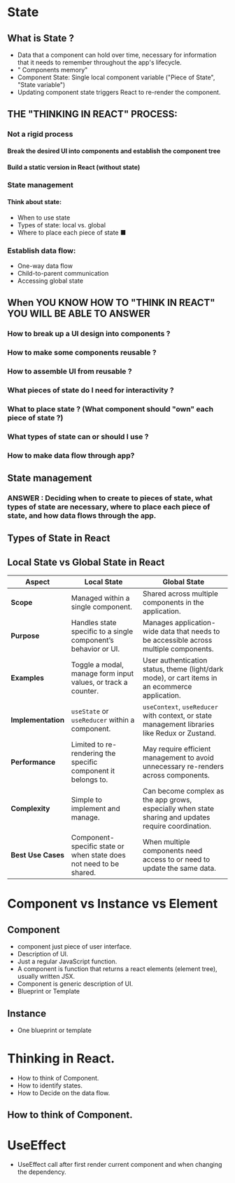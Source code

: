 # State

## What is State ?

- Data that a component can hold over time, necessary for information that it needs to remember throughout the app's lifecycle.
- " Components memory"
- Component State: Single local component variable ("Piece of State", "State variable")
- Updating component state triggers React to re-render the component.

## THE "THINKING IN REACT" PROCESS:

### Not a rigid process

#### Break the desired UI into components and establish the component tree

#### Build a static version in React (without state)

### State management

#### Think about state:

- When to use state
- Types of state: local vs. global
- Where to place each piece of state ■

### Establish data flow:

- One-way data flow
- Child-to-parent communication
- Accessing global state

## When YOU KNOW HOW TO "THINK IN REACT" YOU WILL BE ABLE TO ANSWER

### How to break up a UI design into components ?

### How to make some components reusable ?

### How to assemble UI from reusable ?

### What pieces of state do I need for interactivity ?

### What to place state ? (What component should "own" each piece of state ?)

### What types of state can or should I use ?

### How to make data flow through app?

## State management

### ANSWER : Deciding when to create to pieces of state, what types of state are necessary, where to place each piece of state, and how data flows through the app.

## Types of State in React

## Local State vs Global State in React

| **Aspect**         | **Local State**                                                    | **Global State**                                                                                     |
| ------------------ | ------------------------------------------------------------------ | ---------------------------------------------------------------------------------------------------- |
| **Scope**          | Managed within a single component.                                 | Shared across multiple components in the application.                                                |
| **Purpose**        | Handles state specific to a single component’s behavior or UI.     | Manages application-wide data that needs to be accessible across multiple components.                |
| **Examples**       | Toggle a modal, manage form input values, or track a counter.      | User authentication status, theme (light/dark mode), or cart items in an ecommerce application.      |
| **Implementation** | `useState` or `useReducer` within a component.                     | `useContext`, `useReducer` with context, or state management libraries like Redux or Zustand.        |
| **Performance**    | Limited to re-rendering the specific component it belongs to.      | May require efficient management to avoid unnecessary re-renders across components.                  |
| **Complexity**     | Simple to implement and manage.                                    | Can become complex as the app grows, especially when state sharing and updates require coordination. |
| **Best Use Cases** | Component-specific state or when state does not need to be shared. | When multiple components need access to or need to update the same data.                             |

# Component vs Instance vs Element

## Component

- component just piece of user interface.
- Description of UI.
- Just a regular JavaScript function.
- A component is function that returns a react elements (element tree), usually written JSX.
- Component is generic description of UI.
- Blueprint or Template

## Instance

- One blueprint or template

# Thinking in React.

- How to think of Component.
- How to identify states.
- How to Decide on the data flow.

## How to think of Component.

# UseEffect

- UseEffect call after first render current component and when changing the dependency.
